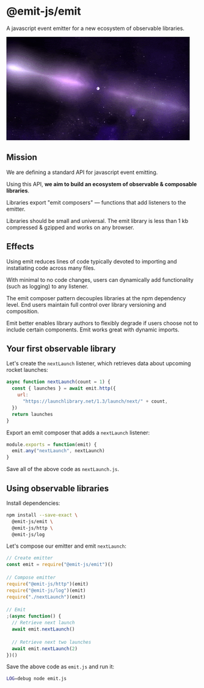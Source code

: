 # @emit-js/emit

A javascript event emitter for a new ecosystem of observable libraries.

![emit](emit.gif)

## Mission

We are defining a standard API for javascript event emitting.

Using this API, **we aim to build an ecosystem of observable & composable libraries**.

Libraries export "emit composers" — functions that add listeners to the emitter.

Libraries should be small and universal. The emit library is less than 1 kb compressed & gzipped and works on any browser.

## Effects

Using emit reduces lines of code typically devoted to importing and instatiating code across many files.

With minimal to no code changes, users can dynamically add functionality (such as logging) to any listener.

The emit composer pattern decouples libraries at the npm dependency level. End users maintain full control over library versioning and composition.

Emit better enables library authors to flexibly degrade if users choose not to include certain components. Emit works great with dynamic imports.

## Your first observable library

Let's create the `nextLaunch` listener, which retrieves data about upcoming rocket launches:

```js
async function nextLaunch(count = 1) {
  const { launches } = await emit.http({
    url:
      "https://launchlibrary.net/1.3/launch/next/" + count,
  })
  return launches
}
```

Export an emit composer that adds a `nextLaunch` listener:

```js
module.exports = function(emit) {
  emit.any("nextLaunch", nextLaunch)
}
```

Save all of the above code as `nextLaunch.js`.

## Using observable libraries

Install dependencies:

```bash
npm install --save-exact \
  @emit-js/emit \
  @emit-js/http \
  @emit-js/log
```

Let's compose our emitter and emit `nextLaunch`:

```js
// Create emitter
const emit = require("@emit-js/emit")()

// Compose emitter
require("@emit-js/http")(emit)
require("@emit-js/log")(emit)
require("./nextLaunch")(emit)

// Emit
;(async function() {
  // Retrieve next launch
  await emit.nextLaunch()

  // Retrieve next two launches
  await emit.nextLaunch(2)
})()
```

Save the above code as `emit.js` and run it:

```bash
LOG=debug node emit.js
```
